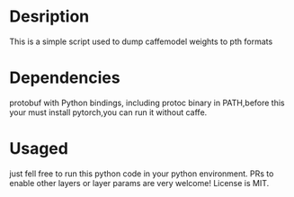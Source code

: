 # Desription
This is a simple script used to dump caffemodel weights to pth formats
# Dependencies
protobuf with Python bindings, including protoc binary in PATH,before this your must install pytorch,you can run it without caffe.
# Usaged
just fell free to run this python code in your python environment.
PRs to enable other layers or layer params are very welcome!
License is MIT.
